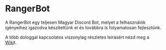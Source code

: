 # RangerBot

A RangerBot egy teljesen Magyar Discord Bot, melyet a felhasználók
<br>igényeihez igazodva készítettünk el és továbbra is folyamatosan fejlesztünk.

A több dologgal kapcsolatos viszonylag részletes leírásért nézd meg a [Wiki](https://github.com/aggiczy/RangerBot/wiki)t.
